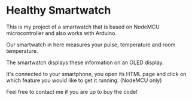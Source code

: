 # Healthy Smartwatch
This is my project of a smartwatch that is based on NodeMCU microcontroller and also works with Arduino.

Our smartwatch in here measures your pulse, temperature and room temperature.

The smartwatch displays these information on an OLED display.

It's connected to your smartphone, you open its HTML page and click on which feature you would like to get it running. (NodeMCU only)

Feel free to contact me if you are up to buy the code!
